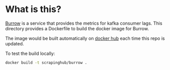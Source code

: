 # What is this?

[Burrow](https://github.com/linkedin/Burrow) is a service that provides the metrics for kafka consumer lags. This directory provides a Dockerfile to build the docker image for Burrow.

The image would be built automatically on [docker hub](https://hub.docker.com/r/scrapinghub/burrow/) each time this repo is updated.

To test the build locally:

```sh
docker build -t scrapinghub/burrow .
```
